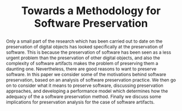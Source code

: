 ---
abstract: 'Only a small part of the research which has been carried out to date on
  the preservation of digital objects has looked specifically at the preservation
  of software. This is because the preservation of software has been seen as a less
  urgent problem than the preservation of other digital objects, and also the complexity
  of software artifacts makes the problem of preserving them a daunting one. Nevertheless,
  there are good reasons to want to preserve software. In this paper we consider some
  of the motivations behind software preservation, based on an analysis of software
  preservation practice. We then go on to consider what it means to preserve software,
  discussing preservation approaches, and developing a performance model which determines
  how the adequacy of the a software preservation method. Finally we discuss some
  implications for preservation analysis for the case of software artifacts. '
creators:
- Brian Matthews
- Esther Conway
- Jim Woodcock
- Catherine Jones
- Juan Bicarregui
- Arif Shaon
date: null
document_url: https://services.phaidra.univie.ac.at/api/object/o:294040/download
grand_parent: iPRES
institutions: []
keywords:
- san francisco
landing_page_url: https://phaidra.univie.ac.at/o:294040
language: eng
layout: publication
license: CC BY-SA 3.0 AT
notes_url: null
parent: iPRES 2009
publication_type: paper
size: 1044480
slides_url: null
source_name: iPRES
stream_url: null
title: Towards a Methodology for Software Preservation
year: 2009
---